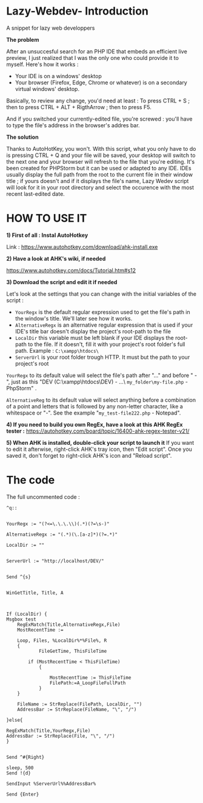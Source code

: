 # Lazy-Webdev- Introduction
A snippet for lazy web developpers

**The problem**

After an unsuccesful search for an PHP IDE that embeds an efficient live preview, I just realized that I was the only one who could provide it to myself. Here's how it works :
- Your IDE is on a windows' desktop
- Your browser (Firefox, Edge, Chrome or whatever) is on a secondary virtual windows' desktop.

Basically, to review any change, you'd need at least : To press CTRL + S ; then to press CTRL + ALT + RigthArrow ; then to press F5.

And if you switched your currently-edited file, you're screwed : you'll have to type the file's address in the browser's addres bar.

**The solution**

Thanks to AutoHotKey, you won't. With this script, what you only have to do is pressing CTRL + Q and your file will be saved, your desktop will switch to the next one and your browser will refresh to the file that you're editing. It's been created for PHPStorm but it can be used or adapted to any IDE. IDEs usually display the full path from the root to the current file in their window title ; if yours doesn't and if it displays the file's name, Lazy Wedev script will look for it in your root directory and select the occurence with the most recent last-edited date.


# HOW TO USE IT

**1) First of all : Instal AutoHotkey**

Link : https://www.autohotkey.com/download/ahk-install.exe

**2) Have a look at AHK's wiki, if needed**

https://www.autohotkey.com/docs/Tutorial.htm#s12

**3) Download the script and edit it if needed**

Let's look at the settings that you can change with the initial variables of the script :

- `YourRegx` is the default regular expression used to get the file's path in the window's title. We'll later see how it works.
- `AlternativeRegx` is an alternative regular expression that is used if your IDE's title bar doesn't display the project's root-path to the file
- `LocalDir` this variable must be left blank if your IDE displays the root-path to the file. If it doesn't, fill it with your project's root folder's full path. Example : `C:\xampp\htdocs\`
- `ServerUrl` is your root folder trough HTTP. It must but the path to your project's root

`YourRegx` to its default value will select the file's path after "...\" and before " -", just as this "DEV (C:\xampp\htdocs\DEV\) - ...\ `my_folder\my-file.php` - PhpStorm" .

`AlternativeReg` to its default value will select anything before a combination of a point and letters that is followed by any non-letter character, like a whitespace or "-". See the example "`my_test-file222.php` - Notepad".

**4) If you need to build you own RegEx, have a look at this AHK RegEx tester :**
https://autohotkey.com/board/topic/16400-ahk-regex-tester-v21/

**5) When AHK is installed, double-click your script to launch it**
If you want to edit it afterwise, right-click AHK's tray icon, then "Edit script". Once you saved it, don't forget to right-click AHK's icon and "Reload script".

# The code
The full uncommented code :
```
^q::


YourRegx := "(?<=\.\.\.\\)(.*)(?=\s-)"

AlternativeRegx := "(.*)(\.[a-z]*)(?=.*)" 

LocalDir := ""


ServerUrl := "http://localhost/DEV/" 


Send ^{s}


WinGetTitle, Title, A 



If (LocalDir) {
Msgbox test
	RegExMatch(Title,AlternativeRegx,File)
	MostRecentTime :=

	Loop, Files, %LocalDir%*%File%, R
	{
    		FileGetTime, ThisFileTime

   		if (MostRecentTime < ThisFileTime)
    		{

        		MostRecentTime := ThisFileTime
        		FilePath:=A_LoopFileFullPath
    		}
	}

	FileName := StrReplace(FilePath, LocalDir, "")
	AddressBar := StrReplace(FileName, "\", "/")

}else{

RegExMatch(Title,YourRegx,File)
AddressBar := StrReplace(File, "\", "/")
}


Send ^#{Right} 

sleep, 500
Send !{d}

SendInput %ServerUrl%%AddressBar%

Send {Enter}
```
